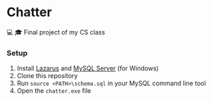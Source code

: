# Chatter

💻 🎓 Final project of my CS class

### Setup

1) Install [Lazarus](https://www.lazarus-ide.org/) and [MySQL Server](https://dev.mysql.com/downloads/installer) (for Windows)
2) Clone this repository
3) Run `source <PATH>\schema.sql` in your MySQL command line tool
4) Open the `chatter.exe` file

